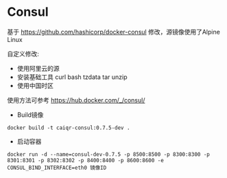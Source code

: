 # Consul

基于 https://github.com/hashicorp/docker-consul 修改，源镜像使用了Alpine Linux

自定义修改:
* 使用阿里云的源
* 安装基础工具 curl bash tzdata tar unzip 
* 使用中国时区

使用方法可参考 https://hub.docker.com/_/consul/
* Build镜像
```
docker build -t caiqr-consul:0.7.5-dev . 
```

* 启动容器
``` 
docker run -d --name=consul-dev-0.7.5 -p 8500:8500 -p 8300:8300 -p 8301:8301 -p 8302:8302 -p 8400:8400 -p 8600:8600 -e CONSUL_BIND_INTERFACE=eth0 镜像ID
```
